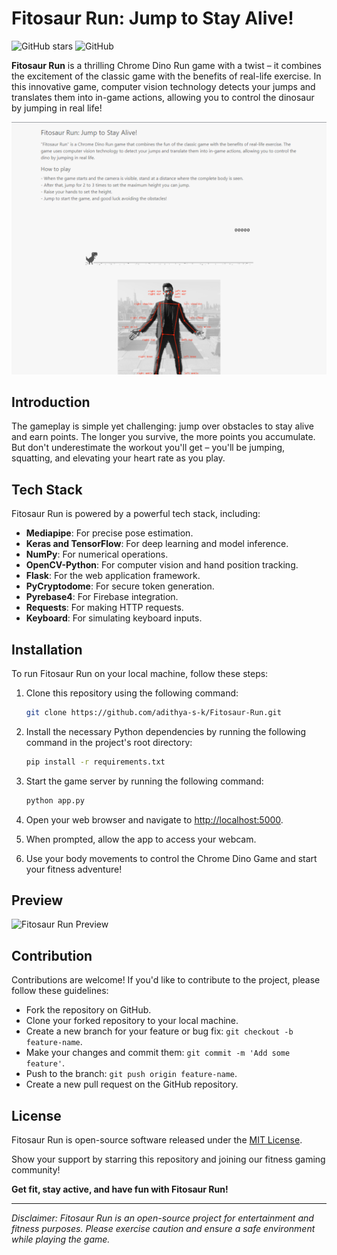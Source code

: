 # Fitosaur Run: Jump to Stay Alive!

![GitHub stars](https://img.shields.io/github/stars/adithya-s-k/Fitosaur-Run?style=social)
![GitHub](https://img.shields.io/github/license/adithya-s-k/Fitosaur-Run)

**Fitosaur Run** is a thrilling Chrome Dino Run game with a twist – it combines the excitement of the classic game with the benefits of real-life exercise. In this innovative game, computer vision technology detects your jumps and translates them into in-game actions, allowing you to control the dinosaur by jumping in real life!

![Fitosaur Run](./assets/Fitosaur-Run.png)

## Introduction

The gameplay is simple yet challenging: jump over obstacles to stay alive and earn points. The longer you survive, the more points you accumulate. But don't underestimate the workout you'll get – you'll be jumping, squatting, and elevating your heart rate as you play.

## Tech Stack

Fitosaur Run is powered by a powerful tech stack, including:

- **Mediapipe**: For precise pose estimation.
- **Keras and TensorFlow**: For deep learning and model inference.
- **NumPy**: For numerical operations.
- **OpenCV-Python**: For computer vision and hand position tracking.
- **Flask**: For the web application framework.
- **PyCryptodome**: For secure token generation.
- **Pyrebase4**: For Firebase integration.
- **Requests**: For making HTTP requests.
- **Keyboard**: For simulating keyboard inputs.

## Installation

To run Fitosaur Run on your local machine, follow these steps:

1. Clone this repository using the following command:
   ```bash
   git clone https://github.com/adithya-s-k/Fitosaur-Run.git
   ```

2. Install the necessary Python dependencies by running the following command in the project's root directory:
   ```bash
   pip install -r requirements.txt
   ```

3. Start the game server by running the following command:
   ```bash
   python app.py
   ```

4. Open your web browser and navigate to [http://localhost:5000](http://localhost:5000).

5. When prompted, allow the app to access your webcam.

6. Use your body movements to control the Chrome Dino Game and start your fitness adventure!

## Preview

![Fitosaur Run Preview](insert_preview_gif_here.gif)

## Contribution

Contributions are welcome! If you'd like to contribute to the project, please follow these guidelines:

- Fork the repository on GitHub.
- Clone your forked repository to your local machine.
- Create a new branch for your feature or bug fix: `git checkout -b feature-name`.
- Make your changes and commit them: `git commit -m 'Add some feature'`.
- Push to the branch: `git push origin feature-name`.
- Create a new pull request on the GitHub repository.

## License

Fitosaur Run is open-source software released under the [MIT License](LICENSE).

Show your support by starring this repository and joining our fitness gaming community!

**Get fit, stay active, and have fun with Fitosaur Run!**

---

*Disclaimer: Fitosaur Run is an open-source project for entertainment and fitness purposes. Please exercise caution and ensure a safe environment while playing the game.*